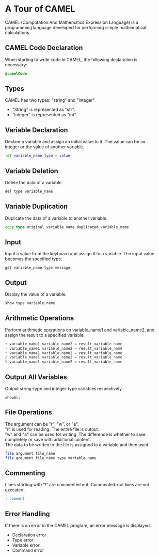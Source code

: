 # A Tour of CAMEL
CAMEL (Computation And Mathematics Expression Language) is a programming language developed for performing simple mathematical calculations.

## CAMEL Code Declaration
When starting to write code in CAMEL, the following declaration is necessary:
```css
@camelCode
```

## Types
CAMEL has two types: "string" and "integer".
- "String" is represented as "str".
- "Integer" is represented as "int".

## Variable Declaration
Declare a variable and assign an initial value to it. The value can be an integer or the value of another variable.
```bash
let variable_name type = value
```

## Variable Deletion
Delete the data of a variable.
```css
del type variable_name
```

## Variable Duplication
Duplicate the data of a variable to another variable.
```go
copy type original_variable_name duplicated_variable_name
```

## Input
Input a value from the keyboard and assign it to a variable. The input value becomes the specified type.
```arduino
get variable_name type message
```

## Output
Display the value of a variable.
```bash
show type variable_name
```

## Arithmetic Operations
Perform arithmetic operations on variable_name1 and variable_name2, and assign the result to a specified variable.
```java
+ variable_name1 variable_name2 = result_variable_name
- variable_name1 variable_name2 = result_variable_name
* variable_name1 variable_name2 = result_variable_name
/ variable_name1 variable_name2 = result_variable_name
% variable_name1 variable_name2 = result_variable_name
```

## Output All Variables
Output string-type and integer-type variables respectively.
```
showAll
```

## File Operations
The argument can be "r", "w", or "a".  
"r" is used for reading. The entire file is output.  
"w" and "a" can be used for writing. The difference is whether to save completely or save with additional content.  
The data to be written to the file is assigned to a variable and then used.  
```bash
file argument file_name
file argument file_name type variable_name
```

## Commenting
Lines starting with "!" are commented out. Commented-out lines are not executed.
```diff
! comment
```

## Error Handling
If there is an error in the CAMEL program, an error message is displayed.

- Declaration error
- Type error
- Variable error
- Command error